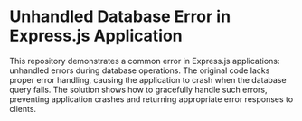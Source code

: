 # Unhandled Database Error in Express.js Application

This repository demonstrates a common error in Express.js applications: unhandled errors during database operations.  The original code lacks proper error handling, causing the application to crash when the database query fails. The solution shows how to gracefully handle such errors, preventing application crashes and returning appropriate error responses to clients.